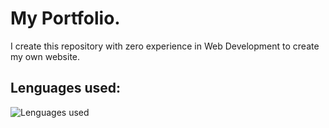 # My Portfolio.
I create this repository with zero experience in Web Development to create my own website.

## Lenguages used:
![Lenguages used](https://skillicons.dev/icons?i=html,css,js)
